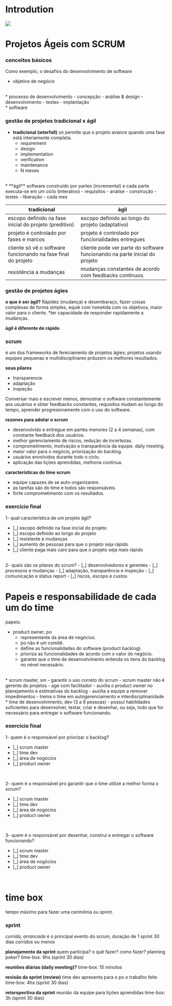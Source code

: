 # Introdution
![](https://img.shields.io/badge/tutor-Thiago_Sano.-informational?style=flat&logoColor=white&color=cdcdcd)


# Projetos Ágeis com SCRUM

### conceitos básicos

Como exemplo, o desafios do desenvolvimento de software
* objetivo de negócio
<br/>
* processo de desenvolvimento
  - concepção
  - análise & design
  - desenvolvimento
  - testes
  - implantação
<br/>
* software

### gestão de projetos tradicional x ágil
* **tradicional (wterfall)**  só permite que o projeto avance quando uma fase está interiamente completa.
  - requirement
  - design
  - implementation
  - verification
  - maintenance
  - N meses
<br/>
* **ágil** software construído por partes (incremental) e cada parte executa-se em um ciclo (interativo)
  - requisitos
  - análise
  - construção
  - testes
  - liberação
  - cada mes


|tradicional|àgil
|-|-
|escopo definido na fase inicial do projeto (preditivo)|escopo definido ao longo do projeto (adaptativo)
|projeto é controlado por fases e marcos|projeto é controlado por funcionalidades entregues
|cliente só vê o software funcionando na fase final do projeto|cliente pode ver parte do software funcionando na parte inicial do projeto
|resistência a mudanças|mudanças constantes de acordo com feedbacks contínuos.

### gestão de projetos ágies
**o que é ser ágil?**
Rápidez (mudança) e desembaraço, fazer coisas complexas de forma simples, equié com´rometida com os objetivos, maior valor para o cliente.
*ter capacidade de responder rapidamente a mudanças.

**ágil é diferente de rápido**

### scrum
é um dos frameworks de fereciamento de projetos ágies;
projetos usando equipes pequenas e multidisciplinares prduzem os melhores resultados.

**seus pilares**
* transparencia
* adaptação
* inspeção

Conversar mais e escrever menos, demostrar o software constantemente aos usuários e obter feedbacks constantes, requisitos mudam ao longo do tempo, aprender progressivamente com o uso do software.

**razones para adotar o scrum**
* desenvolvido e entregue em partes menores (2 a 4 semanas), com constante feedback dos usuários.
* melhor gerenciamento de riscos, redução de incertezas.
* comprometimento, motivação e transparência da equipe. daily meeting.
* maior valor para o negócio, priorização do backlog.
* usuários envolvidos durante todo o ciclo.
* aplicação das lições aprendidas, melhoria contínua.

**características do time scrum**
* equipe capazes de se auto-organizarem.
* as tarefas são do time e todos são responsáveis.
* forte comprometimento com os resultados.

### exercício final
1- qual característica de um projeto ágil?
- [_] escopo definido na fase inicial do projeto
- [_] escopo definido ao longo do projeto
- [_] resistente à mudanças
- [_] aumento de pessoas para que o projeto seja rápido
- [_] cliente paga mais caro para que o projeto seja mais rápido
<br/>
2- quais são os pilares do scrum?
- [_] desenvolvedores e gerentes
- [_] processos e mudanças
- [_] adaptação, transparência e inspeção
- [_] comunicação e status report
- [_] riscos, escopo e custos

# Papeis e responsabilidade de cada um do time
papeis:
* product owner, po
    - representante da área de negócios.
    - po não é um comitê.
    - define as funcionalidades do software (product backlog).
    - prioriza as funcionalidades de acordo com o valor do negócio.
    - garante que o time de desenvolvimento entenda os itens do backlog no nével necessário.
<br/>
* scrum master, sm
    - garantir o uso correto do scrum
    - scrum master não é gerente do projetos
    - age com facilitador
    - auxilia o product owner no planejamento e estimativas do backlog
    - auxilia a equipe a remover impedimentos
    - treina o time em autogerenciamento e interdisciplinaridade
<br/>
* time de desenvolvimento, dev (3 a 9 pessoas)
    - possui habilidades suficientes para desenvolver, testar, criar e desenhar, ou seja, todo que for necessário para entregar o software funcionando.

### exercício final
1- quem é o responsável por priorizar o backlog?
- [_] scrum master
- [_] time dev
- [_] área de nogócios
- [_] product owner
<br/>

2- quem é o responsável pro garantir que o time utilize a melhor forma o scrum?
- [_] scrum master
- [_] time dev
- [_] área de nogócios
- [_] product owner
<br/>

3- quem é o responsável por desenhar, construi e entregar o software funcionando?
- [_] scrum master
- [_] time dev
- [_] área de nogócios
- [_] product owner
<br/>

# time box
tempo máximo para fazer uma cerimônia ou sprint.

### sprint
*corrida, arrancada*
é o principal evento do scrum, duração de 1 sprint 30 dias corridos ou menos

**planejamento da sprint**
quem participa?
o quê fazer?
como fazer?
planning poker?
time-box: 8hs (sprint 30 dias)

**reuniões diárias (daily meeting)?**
time-box: 15 minutos

**revisão da sprint (review)**
time dev apresenta para o po o trabalho feito
time-box: 4hs (sprint 30 dias)

**retorspectiva da sprint**
reunião da equipe para lições aprendidas
time-box: 3h (sprint 30 dias)
